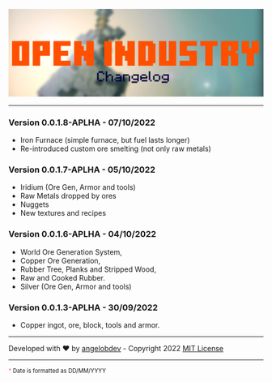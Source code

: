 ![OPEN INDUSTRY](/git/images/open_industry_clog.png "Open Industry")
___

### Version 0.0.1.8-APLHA - 07/10/2022
- Iron Furnace (simple furnace, but fuel lasts longer)
- Re-introduced custom ore smelting (not only raw metals)

### Version 0.0.1.7-APLHA - 05/10/2022
- Iridium (Ore Gen, Armor and tools)
- Raw Metals dropped by ores
- Nuggets
- New textures and recipes

### Version 0.0.1.6-APLHA - 04/10/2022
- World Ore Generation System,
- Copper Ore Generation,
- Rubber Tree, Planks and Stripped Wood,
- Raw and Cooked Rubber.
- Silver (Ore Gen, Armor and tools)

### Version 0.0.1.3-APLHA - 30/09/2022
- Copper ingot, ore, block, tools and armor.

___
Developed with ♥ by [angelobdev](https://angelobdev.com) - Copyright 2022 [MIT License](LICENSE.md)
___
<p style="font-size: 0.8em"><a style="color:#f66">*</a> Date is formatted as DD/MM/YYYY</p>
